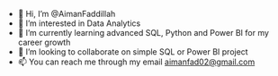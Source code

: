 - 👋 Hi, I’m @AimanFaddillah
- 👀 I’m interested in Data Analytics
- 🌱 I’m currently learning advanced SQL, Python and Power BI for my career growth
- 💞️ I’m looking to collaborate on simple SQL or Power BI project
- 📫 You can reach me through my email aimanfad02@gmail.com

<!---
AimanFaddillah/AimanFaddillah is a ✨ special ✨ repository because its `README.md` (this file) appears on your GitHub profile.
You can click the Preview link to take a look at your changes.
--->
